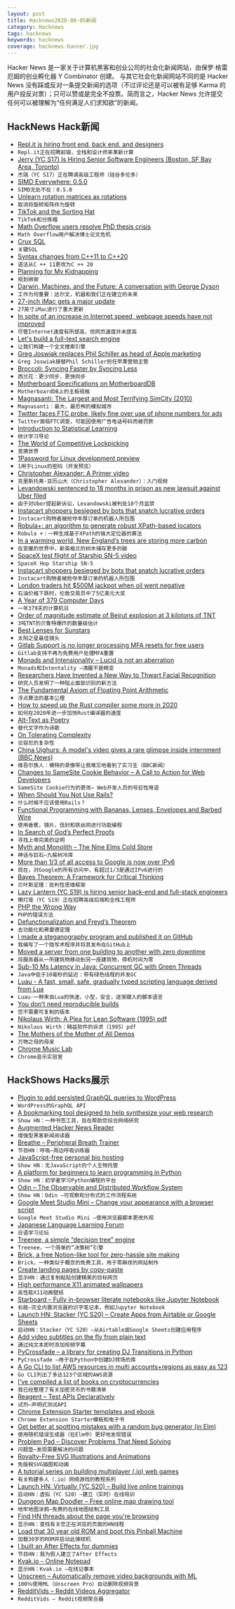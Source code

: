 ```yaml
---
layout: post
title: Hacknews2020-08-05新闻
category: Hacknews
tags: hacknews
keywords: hacknews
coverage: hacknews-banner.jpg
---
```


Hacker News 是一家关于计算机黑客和创业公司的社会化新闻网站，由保罗·格雷厄姆的创业孵化器 Y Combinator 创建。
与其它社会化新闻网站不同的是 Hacker News 没有踩或反对一条提交新闻的选项（不过评论还是可以被有足够 Karma 的用户投反对票）；只可以赞或是完全不投票。简而言之，Hacker News 允许提交任何可以被理解为“任何满足人们求知欲”的新闻。

## HackNews Hack新闻


- [Repl.it is hiring front end, back end, and designers](https://repl.it/jobs)
- `Repl.it正在招聘前端，全栈和设计师来革新计算`
- [Jerry (YC S17) Is Hiring Senior Software Engineers (Boston, SF Bay Area, Toronto)](https://apply.workable.com/jerry/j/FA1F4C0876/)
- `杰瑞（YC S17）正在聘请高级工程师（硅谷多伦多）`
- [SIMD Everywhere: 0.5.0](https://simd-everywhere.github.io/blog/announcements/release/2020/06/21/0.5.0-release.html)
- `SIMD无处不在：0.5.0`
- [Unlearn rotation matrices as rotations](https://kodkodgames.gitlab.io/rotation_matrices/)
- `取消将旋转矩阵作为旋转`
- [TikTok and the Sorting Hat](https://www.eugenewei.com/blog/2020/8/3/tiktok-and-the-sorting-hat)
- `TikTok和分拣帽`
- [Math Overflow users resolve PhD thesis crisis](https://mathoverflow.net/questions/366765/issue-update-in-graph-theory-different-definitions-of-edge-crossing-numbers)
- `Math Overflow用户解决博士论文危机`
- [Crux SQL](https://juxt.pro/blog/crux-sql)
- `关键SQL`
- [Syntax changes from C++11 to C++20](https://www.bfilipek.com/2020/08/lambda-syntax.html)
- `语法从C ++ 11更改为C ++ 20`
- [Planning for My Kidnapping](https://blog.luap.info/planning-for-my-kidnapping.html)
- `规划绑架`
- [Darwin, Machines, and the Future: A conversation with George Dyson](https://www.nfx.com/post/why-your-work-matters/)
- `工作为何重要：达尔文，机器和我们正在建立的未来`
- [27-inch iMac gets a major update](https://www.apple.com/newsroom/2020/08/27-inch-imac-gets-a-major-update/)
- `27英寸iMac进行了重大更新`
- [In spite of an increase in Internet speed, webpage speeds have not improved](https://www.nngroup.com/articles/the-need-for-speed/)
- `尽管Internet速度有所提高，但网页速度并未提高`
- [Let's build a full-text search engine](https://artem.krylysov.com/blog/2020/07/28/lets-build-a-full-text-search-engine/)
- `让我们构建一个全文搜索引擎`
- [Greg Joswiak replaces Phil Schiller as head of Apple marketing](https://www.theverge.com/2020/8/4/21354367/apple-phil-schiller-fellow-greg-joswiak-head-marketing-store-events)
- `Greg Joswiak接替Phil Schiller担任苹果营销主管`
- [Broccoli: Syncing Faster by Syncing Less](https://dropbox.tech/infrastructure/-broccoli--syncing-faster-by-syncing-less)
- `西兰花：更少同步，更快同步`
- [Motherboard Specifications on MotherboardDB](https://motherboarddb.com)
- `MotherboardDB上的主板规格`
- [Magnasanti: The Largest and Most Terrifying SimCity (2010)](https://rumorsontheinternets.org/2010/10/14/magnasanti-the-largest-and-most-terrifying-simcity/)
- `Magnasanti：最大，最恐怖的模拟城市`
- [Twitter faces FTC probe, likely fine over use of phone numbers for ads](https://arstechnica.com/tech-policy/2020/08/twitter-faces-ftc-probe-likely-fine-over-use-of-phone-numbers-for-ads/)
- `Twitter面临FTC调查，可能因使用广告电话号码而被罚款`
- [Introduction to Statistical Learning](http://faculty.marshall.usc.edu/gareth-james/ISL/)
- `统计学习导论`
- [The World of Competitive Lockpicking](https://www.cnet.com/news/inside-the-hidden-world-of-competitive-lockpicking/)
- `竞猜世界`
- [1Password for Linux development preview](https://discussions.agilebits.com/discussion/114964/)
- `1用于Linux的密码（开发预览）`
- [Christopher Alexander: A Primer video](https://www.youtube.com/watch?v=XLsTZXT0FlM)
- `克里斯托弗·亚历山大（Christopher Alexander）：入门视频`
- [Levandowski sentenced to 18 months in prison as new lawsuit against Uber filed](https://techcrunch.com/2020/08/04/anthony-levandowski-sentenced-to-18-months-in-prison-as-new-4b-lawsuit-against-uber-is-filed)
- `由于对Uber提起新诉讼，Levandowski被判处18个月监禁`
- [Instacart shoppers besieged by bots that snatch lucrative orders](https://www.bloomberg.com/news/articles/2020-07-31/instacart-shoppers-besieged-by-bots-that-snatch-lucrative-orders)
- `Instacart购物者被抢夺丰厚订单的机器人所包围`
- [Robula+: an algorithm to generate robust XPath-based locators](https://github.com/cyluxx/robula-plus)
- `Robula +：一种生成基于XPath的强大定位器的算法`
- [In a warming world, New England’s trees are storing more carbon](https://news.harvard.edu/gazette/story/2020/08/new-englands-trees-capturing-more-carbon-says-25-year-study/)
- `在变暖的世界中，新英格兰的树木储存更多的碳`
- [SpaceX test flight of Starship SN-5 video](https://www.youtube.com/watch?v=NJR4gZBLMNw)
- `SpaceX Hop Starship SN-5`
- [Instacart shoppers besieged by bots that snatch lucrative orders](https://www.seattletimes.com/business/instacart-shoppers-besieged-by-bots-that-snatch-lucrative-orders/)
- `Instacart购物者被抢夺丰厚订单的机器人所包围`
- [London traders hit $500M jackpot when oil went negative](https://www.bloomberg.com/news/articles/2020-08-04/oil-s-plunge-below-zero-was-500-million-jackpot-for-a-few-london-traders)
- `石油价格下跌时，伦敦交易员中了5亿美元大奖`
- [A Year of 379 Computer Days](http://fivedots.coe.psu.ac.th/~ad/Y379/index.html)
- `一年379天的计算机日`
- [Order of magnitude estimate of Beirut explosion at 3 kilotons of TNT](https://twitter.com/sinabooeshaghi/status/1290727092884299778)
- `3吨TNT的贝鲁特爆炸的数量级估计`
- [Best Lenses for Sunstars](https://phillipreeve.net/blog/best-lenses-for-sunstars/)
- `太阳之星最佳镜头`
- [Gitlab Support is no longer processing MFA resets for free users](https://about.gitlab.com/blog/2020/08/04/gitlab-support-no-longer-processing-mfa-resets-for-free-users/)
- `Gitlab支持不再为免费用户处理MFA重置`
- [Monads and Intensionality – Lucid is not an aberration](https://billwadge.wordpress.com/2020/08/04/monads-and-intensionality-lucid-is-not-an-abberation/)
- `Monads和Intentality –清醒不是畸变`
- [Researchers Have Invented a New Way to Thwart Facial Recognition](https://gizmodo.com/this-algorithm-might-make-facial-recognition-obsolete-1844591686)
- `研究人员发明了一种阻止面部识别的新方法`
- [The Fundamental Axiom of Floating Point Arithmetic](http://www.johnbcoughlin.com/posts/floating-point-axiom/)
- `浮点算法的基本公理`
- [How to speed up the Rust compiler some more in 2020](https://blog.mozilla.org/nnethercote/2020/08/05/how-to-speed-up-the-rust-compiler-some-more-in-2020/)
- `如何在2020年进一步加快Rust编译器的速度`
- [Alt-Text as Poetry](https://alt-text-as-poetry.net)
- `替代文字作为诗歌`
- [On Tolerating Complexity](https://abstractmachines.dev/posts/am010-on-tolerating-complexity.html)
- `论容忍的复杂性`
- [China Uighurs: A model's video gives a rare glimpse inside internment (BBC News)](https://www.bbc.com/news/world-asia-china-53650246)
- `维吾尔族人：模特的录像带让我难忘地看到了实习生（BBC新闻）`
- [Changes to SameSite Cookie Behavior – A Call to Action for Web Developers](https://hacks.mozilla.org/2020/08/changes-to-samesite-cookie-behavior/)
- `SameSite Cookie行为的更改– Web开发人员的号召性用语`
- [When Should You Not Use Rails?](http://codefol.io/posts/when-should-you-not-use-rails/)
- `什么时候不应该使用Rails？`
- [Functional Programming with Bananas, Lenses, Envelopes and Barbed Wire](https://research.utwente.nl/en/publications/functional-programming-with-bananas-lenses-envelopes-and-barbed-w)
- `使用香蕉，镜片，信封和铁丝网进行功能编程`
- [In Search of God’s Perfect Proofs](https://www.quantamagazine.org/gunter-ziegler-and-martin-aigner-seek-gods-perfect-math-proofs-20180319/)
- `寻找上帝完美的证明`
- [Myth and Monolith – The Nine Elms Cold Store](https://vauxhallhistory.org/myth-and-monolith-the-nine-elms-cold-store/)
- `神话与巨石–九榆树冷库`
- [More than 1/3 of all access to Google is now over IPv6](https://www.google.com/intl/en/ipv6/statistics.html#onethird)
- `现在，对Google的所有访问中，有超过1/3是通过IPv6进行的`
- [Bayes Theorem: A Framework for Critical Thinking](https://neilkakkar.com/Bayes-Theorem-Framework-for-Critical-Thinking.html)
- `贝叶斯定理：批判性思维框架`
- [Lazy Lantern (YC S19) is hiring senior back-end and full-stack engineers](https://angel.co/company/lazylantern/jobs)
- `懒灯笼（YC S19）正在招聘高级后端和全栈工程师`
- [PHP the Wrong Way](https://phpthewrongway.com/)
- `PHP的错误方法`
- [Defunctionalization and Freyd’s Theorem](https://bartoszmilewski.com/2020/08/03/defunctionalization-and-freyds-theorem/)
- `去功能化和弗雷德定理`
- [I made a steganography program and published it on GitHub](https://github.com/JHurst97/SteganograhyProject.git)
- `我编写了一个隐写术程序并将其发布在GitHub上`
- [Moved a server from one building to another with zero downtime](https://www.reddit.com/r/sysadmin/comments/i3xbjb/rant_sorta_physically_moved_a_server_today/)
- `将服务器从一所建筑物移动到另一座建筑物，停机时间为零`
- [Sub-10 Ms Latency in Java: Concurrent GC with Green Threads](https://jet-start.sh/blog/2020/08/05/gc-tuning-for-jet)
- `Java中低于10毫秒的延迟：带有绿色线程的并发GC`
- [Luau - A fast, small, safe, gradually typed scripting language derived from Lua](https://roblox.github.io/luau/)
- `Luau-一种来自Lua的快速，小型，安全，逐渐键入的脚本语言`
- [You don’t need reproducible builds](http://blog.cmpxchg8b.com/2020/07/you-dont-need-reproducible-builds.html)
- `您不需要可复制的版本`
- [Nikolaus Wirth: A Plea for Lean Software (1995) pdf](https://people.inf.ethz.ch/wirth/Articles/LeanSoftware.pdf)
- `Nikolaus Wirth：精益软件的诉求（1995）pdf`
- [The Mothers of the Mother of All Demos](https://schmud.de/posts/2020-08-04-mother-of-mothers.html)
- `万物之母的母亲`
- [Chrome Music Lab](https://musiclab.chromeexperiments.com/Experiments)
- `Chrome音乐实验室`


## HackShows Hacks展示

- [ Plugin to add persisted GraphQL queries to WordPress](https://github.com/GraphQLAPI/graphql-api)
- `WordPress的GraphQL API`
- [ A bookmarking tool designed to help synthesize your web research](https://klobie.com)
- `Show HN：一种书签工具，旨在帮助您综合网络研究`
- [ Augmented Hacker News Reader](https://hacker-news.news/)
- `增强型黑客新闻阅读器`
- [ Breathe – Peripheral Breath Trainer](https://github.com/filipeisho/breathe/)
- `节目HN：呼吸–周边呼吸训练器`
- [ JavaScript-free personal bio hosting](https://plumebio.com)
- `Show HN：无JavaScript的个人生物托管`
- [ A platform for beginners to learn programming in Python](https://github.com/alexmojaki/futurecoder)
- `Show HN：初学者学习Python编程的平台`
- [ Odin – The Observable and Distributed Workflow System](https://github.com/theycallmemac/odin/blob/master/README.md)
- `Show HN：Odin –可观察和分布式的工作流程系统`
- [ Google Meet Studio Mini – Change your appearance with a browser script](https://x-ing.space/mercator)
- `Google Meet Studio Mini –使用浏览器脚本更改外观`
- [ Japanese Language Learning Forum](https://questions.japanesecomplete.com)
- `日语学习论坛`
- [ Treenee, a simple “decision tree” engine](https://github.com/claudioc/treenee)
- `Treenee，一个简单的“决策树”引擎`
- [ Brick, a free Notion-like tool for zero-hassle site making](https://brick.do/)
- `Brick，一种类似于概念的免费工具，用于零麻烦的网站制作`
- [ Create landing pages by copy-paste](https://frontendor.com/)
- `显示HN：通过复制粘贴创建精美的目标网页`
- [ High performance X11 animated wallpapers](https://github.com/glouw/paperview)
- `高性能X11动画壁纸`
- [ Starboard – Fully in-browser literate notebooks like Jupyter Notebook](https://starboard.gg)
- `右舷–完全内置浏览器的识字笔记本，例如Jupyter Notebook`
- [Launch HN: Stacker (YC S20) – Create Apps from Airtable or Google Sheets](item?id=24037118)
- `启动HN：Stacker（YC S20）–从Airtable或Google Sheets创建应用程序`
- [ Add video subtitles on the fly from plain text](https://011.video/2020/08/03/burn-video-subtitles-on-the-fly-from-a-plain-text-file/)
- `通过纯文本即时添加视频字幕`
- [ PyCrossfade – a library for creating DJ Transitions in Python](https://github.com/oguzhan-yilmaz/pyCrossfade)
- `PyCrossfade –用于在Python中创建DJ转场的库`
- [ A Go CLI to list AWS resources in multi accounts+regions as easy as 123](https://github.com/jckuester/awsls)
- `Go CLI列出了多达123个区域的AWS资源`
- [ I've compiled a list of books on cryptocurrencies](https://www.readthistwice.com/lists/best-cryptocurrency-books?s=hn)
- `我已经整理了有关加密货币的书籍清单`
- [ Reagent – Test APIs Declaratively](https://github.com/whytheplatypus/reagent)
- `试剂–声明式测试API`
- [ Chrome Extension Starter templates and ebook](https://chromeextensionkit.com/)
- `Chrome Extension Starter模板和电子书`
- [ Get better at spotting mistakes with a random bug generator (in Elm)](https://kickstartcoding.online/learn/articles/introducing-debug-trainer/)
- `使用随机错误生成器（在Elm中）更好地发现错误`
- [ Problem Pad – Discover Problems That Need Solving](item?id=24043982)
- `问题垫–发现需要解决的问题`
- [ Royalty-Free SVG Illustrations and Animations](https://www.pixeltrue.com/free-illustrations)
- `免版税SVG插图和动画`
- [ A tutorial series on building multiplayer (.io) web games](item?id=24043349)
- `有关构建多人（.io）网络游戏的教程系列`
- [Launch HN: Virtually (YC S20) – Build live online trainings](item?id=24049421)
- `启动HN：虚拟（YC S20）–建立（实时）在线培训`
- [ Dungeon Map Doodler – Free online map drawing tool](https://dungeonmapdoodler.com/)
- `地牢地图涂鸦–免费的在线地图绘制工具`
- [ Find HN threads about the page you're browsing](https://github.com/pinoceniccola/what-hn-says-webext)
- `显示HN：查找有关您正在浏览的页面的HN线程`
- [ Load that 30 year old ROM and boot this Pinball Machine](https://playfield.dev/)
- `加载30岁的ROM并启动此弹球机`
- [ I built an After Effects for dummies](https://storycreatorapp.com)
- `节目HN：我为假人建立了After Effects`
- [ Kvak.io – Online Notepad](http://kvak.io/?n=intro)
- `显示HN：Kvak.io –在线记事本`
- [ Unscreen – Automatically remove video backgrounds with ML](https://www.unscreen.com/sample_videos)
- `100％使用ML（Unscreen Pro）自动删除视频背景`
- [ RedditVids – Reddit Videos Aggregator](https://redditvids.com/)
- `RedditVids – Reddit视频聚合器`

